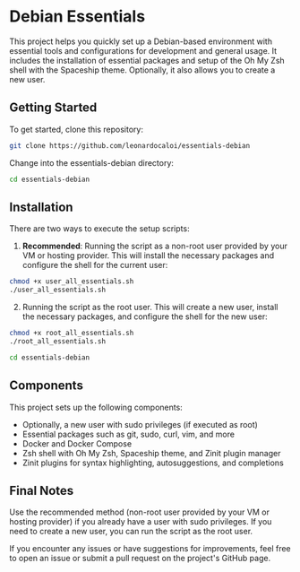 # Debian Essentials

This project helps you quickly set up a Debian-based environment with essential tools and configurations for development and general usage. It includes the installation of essential packages and setup of the Oh My Zsh shell with the Spaceship theme. Optionally, it also allows you to create a new user.

## Getting Started

To get started, clone this repository:

```bash
git clone https://github.com/leonardocaloi/essentials-debian
```

Change into the essentials-debian directory:

```bash
cd essentials-debian
```

## Installation

There are two ways to execute the setup scripts:

1. **Recommended**: Running the script as a non-root user provided by your VM or hosting provider. This will install the necessary packages and configure the shell for the current user:

```bash
chmod +x user_all_essentials.sh
./user_all_essentials.sh
```

2. Running the script as the root user. This will create a new user, install the necessary packages, and configure the shell for the new user:

```bash
chmod +x root_all_essentials.sh
./root_all_essentials.sh
```

```bash
cd essentials-debian
```

## Components

This project sets up the following components:

- Optionally, a new user with sudo privileges (if executed as root)
- Essential packages such as git, sudo, curl, vim, and more
- Docker and Docker Compose
- Zsh shell with Oh My Zsh, Spaceship theme, and Zinit plugin manager
- Zinit plugins for syntax highlighting, autosuggestions, and completions

## Final Notes

Use the recommended method (non-root user provided by your VM or hosting provider) if you already have a user with sudo privileges. If you need to create a new user, you can run the script as the root user.

If you encounter any issues or have suggestions for improvements, feel free to open an issue or submit a pull request on the project's GitHub page.